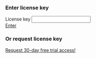 <div class="license-form__wrap">
<div class="license-form-enter">
<h3 class="text text_h3">
  Enter license key
</h3>

<div class="form form--inline" style="width: 500px;">
  <div class="form__row">
    <label class="label">
      License key
    </label>
    <input id="license-token-input" class="textfield"
      type="text" license-token name="license-token"
      autocomplete="off" />
  </div>
  <a href="#" id="enter-license-key" class="button button_alt">Enter</a>
</div>
</div>

<div class="license-form-request">
<h3 class="text text_h3">
  Or request license key
</h3>
<div class="button-group">
  <a href="javascript:raOpen()" class="button button_alt">Request 30-day free trial access!</a>
</div>
</div>
</div>

<script>
$(document).ready(function() {
    $('#enter-license-key').click((e)=> {
        e.preventDefault();
        const input = $('[license-token]');
        const wrapper = $('.custom-disabled-block');

        if (input.val() !== '') {
          update_license_parameters(input.val());
          wrapper.removeClass('disabled');
        } else {
          wrapper.addClass('disabled');
        }
    });
})
</script>
